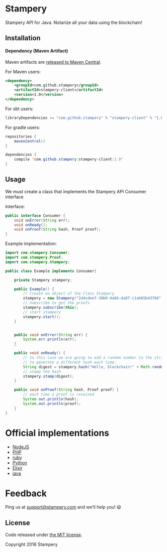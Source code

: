 # Stampery
Stampery API for Java. Notarize all your data using the blockchain!

## Installation
#### Dependency (Maven Artifact)

Maven artifacts are [released to Maven Central](https://search.maven.org/#search%7Cga%7C1%7Ca%3A%22stampery-client%22).

For Maven users:
```xml
<dependency>
    <groupId>com.github.stampery</groupId>
    <artifactId>stampery-client</artifactId>
    <version>1.0</version>
</dependency>
```

For sbt users:
```java
libraryDependencies += "com.github.stampery" % "stampery-client" % "1.0"
```

For gradle users:
```java
repositories {
    mavenCentral()
}

dependencies {
    compile 'com.github.stampery:stampery-client:1.0'
}
```

## Usage
We must create a class that implements the Stampery API Consumer interface

Interface:
```java
public interface Consumer {
	void onError(String err);
	void onReady();
	void onProof(String hash, Proof proof);
}
```
Example implementation:
```java
import com.stampery.Consumer;
import com.stampery.Proof;
import com.stampery.Stampery;

public class Example implements Consumer{

	private Stampery stampery;

	public Example() {
		// Create an object of the Class Stampery
		stampery = new Stampery("2d4cdee7-38b0-4a66-da87-c1ab05b43768");
		// Subscribe to get the proofs
		stampery.subscribe(this);
		// start stampery
		stampery.start();
	}


	public void onError(String err) {
		System.err.println(err);
	}

	public void onReady() {
		// In this case we are going to add a random number to the string
		// to generate a different hash each time.
		String digest = stampery.hash("Hello, blockchain!" + Math.random());
		// stamp the hash
		stampery.stamp(digest);
	}

	public void onProof(String hash, Proof proof) {
		// each time a proof is received
		System.out.println(hash);
		System.out.println(proof);
	}
}
```

# Official implementations
- [NodeJS](https://github.com/stampery/node)
- [PHP](https://github.com/stampery/php)
- [ruby](https://github.com/stampery/ruby)
- [Python](https://github.com/stampery/python)
- [Elixir](https://github.com/stampery/elixir)
- [java](https://github.com/stampery/java)

# Feedback

Ping us at support@stampery.com and we’ll help you! 😃


## License

Code released under
[the MIT license](https://github.com/stampery/js/blob/master/LICENSE).

Copyright 2016 Stampery
